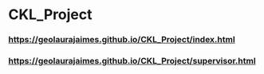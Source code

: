 # CKL_Project
### https://geolaurajaimes.github.io/CKL_Project/index.html
### https://geolaurajaimes.github.io/CKL_Project/supervisor.html
